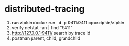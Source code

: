 # distributed-tracing
1. run zipkin 
docker run -d -p 9411:9411 openzipkin/zipkin
2. verify
netstat -an | find "9411"
3. http://127.0.0.1:9411/
search by trace id
4. postman
parent, child, grandchild